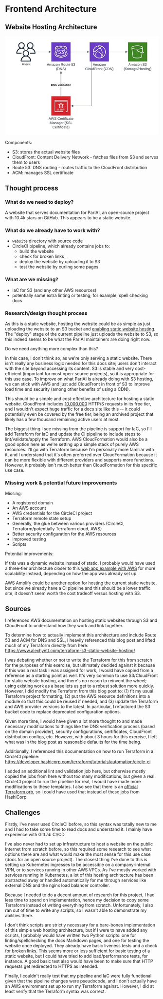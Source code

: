 # Frontend Architecture

## Website Hosting Architecture

![architecture diagram](MURMURATION_FRONTEND_ARCHITECTURE_DIAGRAM.jpeg)

Components:

* S3: stores the actual website files
* CloudFront: Content Delivery Network - fetches files from S3 and serves them to users
* Route 53: DNS routing - routes traffic to the CloudFront distribution
* ACM: manages SSL certificate
 
## Thought process

### What do we need to deploy?

A website that serves documentation for ParlAI, an open-source project with 10.4k stars on GitHub. This appears to be a static website.

### What do we already have to work with?

- `website` directory with source code
- CircleCI pipeline, which already contains jobs to:
    - build the website
    - check for broken links
    - deploy the website by uploading it to S3
    - test the website by curling some pages

### What are we missing?

- IaC for S3 (and any other AWS resources)
- potentially some extra linting or testing; for example, spell checking docs

### Research/design thought process

As this is a static website, hosting the website could be as simple as just uploading the website to an S3 bucket and [enabling static website hosting](https://docs.aws.amazon.com/AmazonS3/latest/userguide/HostingWebsiteOnS3Setup.html). The "deploy" stage of the current pipeline just uploads the website to S3, so this indeed seems to be what the ParlAI maintainers are doing right now.

Do we need anything more complex than this?

In this case, I don't think so, as we're only serving a static website. There isn't really any business logic needed for this docs site; users don't interact with the site beyond accessing its content. S3 is stable and very cost-efficient (important for most open-source projects), so it is appropriate for this use case. To improve on what ParlAI is already doing with S3 hosting, we can stick with AWS and just add CloudFront in front of S3 to improve load time and security (among other benefits of using a CDN).

This should be a simple and cost-effective architecture for hosting a static website. CloudFront includes [10,000,000](https://aws.amazon.com/cloudfront/pricing/) HTTP/S requests in its free tier, and I wouldn't expect huge traffic for a docs site like this -- it could potentially even be covered by the free tier, being an archived project that likely has a few thousand remaining active users at most.

The biggest thing I see missing from the pipeline is support for IaC, so I'll add Terraform for IaC and update the CI pipeline to include steps to lint/validate/apply the Terraform. AWS CloudFormation would also be a good option here as we're setting up a simple stack of purely AWS resources. I'll go with Terraform because I'm personally more familiar with it, and I understand that it's often preferred over CloudFormation because it can be more flexible with different providers and supports more functions. However, it probably isn't much better than CloudFormation for this specific use case.

### Missing work & potential future improvements

Missing:

- A registered domain
- An AWS account
- AWS credentials for the CircleCI project
- Terraform remote state setup
- Generally, the glue between various providers (CircleCI, Terraform/potentially Terraform cloud, AWS)
- Better security configuration for the AWS resources
- Improved testing
- Scripts

Potential improvements:

If this was a dynamic website instead of static, I probably would have used a three-tier architecture closer to this [web app example with AWS](https://docs.aws.amazon.com/whitepapers/latest/serverless-multi-tier-architectures-api-gateway-lambda/web-application.html) for more scalability instead, depending on how the app was already set up.

AWS Amplify could be another option for hosting the current static website, but since we already have a CI pipeline and this should be a lower traffic site, it doesn't seem worth the cost tradeoff versus hosting with S3. 

## Sources

I referenced AWS documentation on hosting static websites through S3 and CloudFront to understand how they work and link together.

To determine how to actually implement this architecture and include Route 53 and ACM for DNS and SSL, I heavily referenced this blog post and lifted much of my Terraform directly from here: https://www.alexhyett.com/terraform-s3-static-website-hosting/

I was debating whether or not to write the Terraform for this from scratch for the purposes of this exercise, but ultimately decided against it because if this was a real task I was assigned for work, I would have copied from a reference as a starting point as well. It's very common to use S3/CloudFront for static website hosting, and there's no reason to reinvent the wheel; using existing work as a base lets us get to a robust solution more quickly. However, I did modify the Terraform from this blog post to: (1) fit my usual Terraform project formatting, (2) put the AWS resource definitions into a module so that this could be reused if needed, and (3) update the Terraform and AWS provider versions to the latest. In particular, I refactored the S3 bucket code to replace deprecated configuration options.

Given more time, I would have given a lot more thought to and made necessary modifications to things like the DNS verification process (based on the domain provider), security configurations, certificates, CloudFront distribution configs, etc. However, with about 3 hours for this exercise, I left what was in the blog post as reasonable defaults for the time being.

Additionally, I referenced this documentation on how to run Terraform in a CircleCI pipeline: https://developer.hashicorp.com/terraform/tutorials/automation/circle-ci

I added an additional lint and validation job here, but otherwise mostly copied the jobs from here without too many modifications, but given a real CircleCI project to run the pipeline for real, I would have made more modifications to these templates. I also see that there is an [official Terraform orb](https://circleci.com/developer/orbs/orb/circleci/terraform), so I could have used that instead of these jobs from HashiCorp.

## Challenges

Firstly, I've never used CircleCI before, so this syntax was totally new to me and I had to take some time to read docs and understand it. I mainly have experience with GitLab CI/CD.

I've also never had to set up infrastructure to host a website on the public Internet from scratch before, so this required some research to see what options there are and what would make the most sense for this use case (docs for an open source project). The closest thing I've done to this is setting up Kubernetes ingresses to be accessible on a company-internal VPN, or to services running in other AWS VPCs. As I've mostly worked with services running in Kubernetes, a lot of this hosting architecture has been abstracted away or handled automatically for me through services like external DNS and the nginx load balancer controller.

Because I needed to do a decent amount of research for this project, I had less time to spend on implementation, hence my decision to copy some Terraform instead of writing everything from scratch. Unfortunately, I also ran out of time to write any scripts, so I wasn't able to demonstrate my abilities there.

I don't think scripts are strictly necessary for a bare-bones implementation of this simple web hosting architecture, but if I were to have added any scripts, I probably would have written two Python scripts: one for linting/spellchecking the docs Markdown pages, and one for testing the website once deployed. They already have basic liveness tests and a check for broken links. This seems more or less sufficient for basic testing of a static website, but I could have tried to add load/performance tests, for instance. A good basic test also would have been to make sure that HTTP requests get redirected to HTTPS as intended.

Finally, I couldn't really test that my pipeline and IaC were fully functional given that the pipeline changes were pseudocode, and I don't actually have an AWS environment set up to run my Terraform against. However, I did at least verify that the Terraform syntax was correct.
